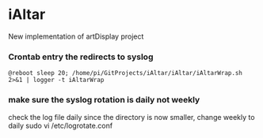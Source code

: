 # iAltar
New implementation of artDisplay project

### Crontab entry the redirects to syslog
`@reboot sleep 20; /home/pi/GitProjects/iAltar/iAltar/iAltarWrap.sh 2>&1 | logger -t iAltarWrap`

### make sure the syslog rotation is daily not weekly
check the log file daily since the directory is now smaller, change weekly to daily
sudo vi /etc/logrotate.conf
